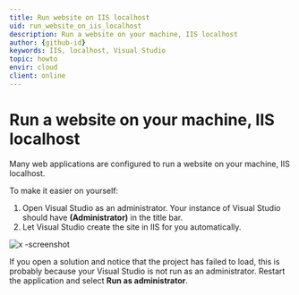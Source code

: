 ```yaml
---
title: Run website on IIS localhost
uid: run_website_on_iis_localhost
description: Run a website on your machine, IIS localhost
author: {github-id}
keywords: IIS, localhost, Visual Studio
topic: howto
envir: cloud
client: online
---
```


# Run a website on your machine, IIS localhost

Many web applications are configured to run a website on your machine, IIS localhost.

To make it easier on yourself:

1. Open Visual Studio as an administrator. Your instance of Visual Studio should have **(Administrator)** in the title bar.
2. Let Visual Studio create the site in IIS for you automatically.

![x -screenshot][img1]

If you open a solution and notice that the project has failed to load, this is probably because your Visual Studio is not run as an administrator. Restart the application and select **Run as administrator**.

<!-- Referenced images -->
[img1]: media/image014.png
